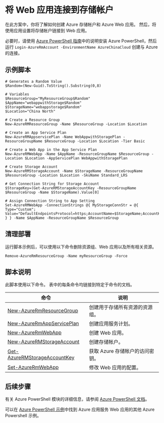 <properties
    pageTitle="Azure PowerShell 脚本示例 - 将 Web 应用连接到存储帐户 | Azure"
    description="Azure PowerShell 脚本示例 - 将 Web 应用连接到存储帐户"
    services="app-service\web"
    documentationcenter=""
    author="syntaxc4"
    manager="erikre"
    editor=""
    tags="azure-service-management"
    translationtype="Human Translation" />
<tags
    ms.assetid="e4831bdc-2068-4883-9474-0b34c2e3e255"
    ms.service="app-service"
    ms.devlang="multiple"
    ms.topic="article"
    ms.tgt_pltfrm="na"
    ms.workload="web"
    ms.date="03/20/2017"
    wacn.date="04/24/2017"
    ms.author="cfowler"
    ms.sourcegitcommit="a114d832e9c5320e9a109c9020fcaa2f2fdd43a9"
    ms.openlocfilehash="329993ea61fbb1993b3382c2620c6b470ff6e838"
    ms.lasthandoff="04/14/2017" />

# <a name="connect-a-web-app-to-a-storage-account"></a>将 Web 应用连接到存储帐户

在此方案中，你将了解如何创建 Azure 存储帐户和 Azure Web 应用。 然后，将使用应用设置将存储帐户链接到 Web 应用。

必要时，请使用 [Azure PowerShell 指南](https://docs.microsoft.com/zh-cn/powershell/azureps-cmdlets-docs/)中的说明安装 Azure PowerShell，然后运行 `Login-AzureRmAccount -EnvironmentName AzureChinaCloud` 创建与 Azure 的连接。

## <a name="sample-script"></a>示例脚本

    # Generates a Random Value
    $Random=(New-Guid).ToString().Substring(0,8)

    # Variables
    $ResourceGroup="MyResourceGroup$Random"
    $AppName="webappwithStorage$Random"
    $StorageName="webappstorage$Random"
    $Location="China North"

    # Create a Resource Group
    New-AzureRMResourceGroup -Name $ResourceGroup -Location $Location

    # Create an App Service Plan
    New-AzureRMAppservicePlan -Name WebAppwithStoragePlan -ResourceGroupName $ResourceGroup -Location $Location -Tier Basic

    # Create a Web App in the App Service Plan
    New-AzureRMWebApp -Name $AppName -ResourceGroupName $ResourceGroup -Location $Location -AppServicePlan WebAppwithStoragePlan

    # Create Storage Account
    New-AzureRMStorageAccount -Name $StorageName -ResourceGroupName $ResourceGroup -Location $Location -SkuName Standard_LRS

    # Get Connection String for Storage Account
    $StorageKey=(Get-AzureRMStorageAccountKey -ResourceGroupName $ResourceGroup -Name $StorageName).Value[0]

    # Assign Connection String to App Setting 
    Set-AzureRMWebApp -ConnectionStrings @{ MyStorageConnStr = @{ Type="Custom"; Value="DefaultEndpointsProtocol=https;AccountName=$StorageName;AccountKey=$StorageKey;" } } -Name $AppName -ResourceGroupName $ResourceGroup

## <a name="clean-up-deployment"></a>清理部署 

运行脚本示例后，可以使用以下命令删除资源组、Web 应用以及所有相关资源。

    Remove-AzureRmResourceGroup -Name myResourceGroup -Force

## <a name="script-explanation"></a>脚本说明

此脚本使用以下命令。 表中的每条命令均链接到特定于命令的文档。

| 命令 | 说明 |
|---|---|
| [New-AzureRmResourceGroup](https://docs.microsoft.com/zh-cn/powershell/resourcemanager/AzureRM.Resources/v3.5.0/new-azurermresourcegroup) | 创建用于存储所有资源的资源组。 |
| [New-AzureRmAppServicePlan](https://docs.microsoft.com/zh-cn/powershell/resourcemanager/azurerm.websites/v2.5.0/new-azurermappserviceplan) | 创建应用服务计划。 |
| [New-AzureRmWebApp](https://docs.microsoft.com/zh-cn/powershell/resourcemanager/azurerm.websites/v2.5.0/new-azurermwebapp) | 创建 Web 应用。 |
| [New-AzureRMStorageAccount](https://docs.microsoft.com/zh-cn/powershell/resourcemanager/azurerm.storage/v2.5.0/New-AzureRmStorageAccount) | 创建存储帐户。 |
| [Get-AzureRMStorageAccountKey](https://docs.microsoft.com/zh-cn/powershell/resourcemanager/azurerm.storage/v2.5.0/get-azurermstorageaccountkey) | 获取 Azure 存储帐户的访问密钥。 |
| [Set-AzureRmWebApp](https://docs.microsoft.com/zh-cn/powershell/resourcemanager/azurerm.websites/v2.5.0/set-azurermwebapp) | 修改 Web 应用的配置。 |

## <a name="next-steps"></a>后续步骤

有关 Azure PowerShell 模块的详细信息，请参阅 [Azure PowerShell 文档](https://docs.microsoft.com/zh-cn/powershell/azureps-cmdlets-docs/)。

可以在 [Azure PowerShell 示例](/documentation/articles/app-service-powershell-samples/)中找到 Azure 应用服务 Web 应用的其他 Azure Powershell 示例。